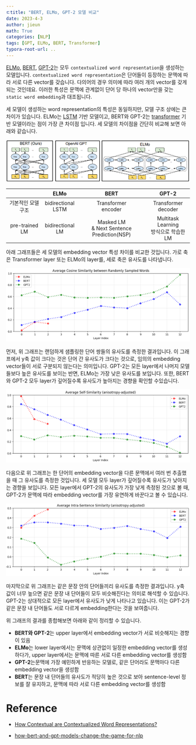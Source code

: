 ```yaml
---
ㄷtitle: "BERT, ELMo, GPT-2 모델 비교"
date: 2023-4-3
author: jieun
math: True
categories: [NLP]
tags: [GPT, ELMo, BERT, Transformer]
typora-root-url: ..
---
```


[ELMo](https://jieun121070.github.io/posts/Paper-Review-Deep-contextualized-word-representations/), [BERT](https://jieun121070.github.io/posts/BERT/), [GPT-2](https://jieun121070.github.io/posts/Paper-Review-Improving-Language-Understanding/)는 모두 `contextualized word representation`을 생성하는 모델입니다. `contextualized word representation`은 단어들이 등장하는 문맥에 따라 서로 다른 vector를 갖습니다. 다의어의 경우 의미에 따라 여러 개의 vector를 갖게 되는 것인데요. 이러한 특성은 문맥에 관계없이 단어 당 하나의 vector만을 갖는 `static word embedding`과 대조됩니다.

세 모델이 생성하는 word representation의 특성은 동일하지만, 모델 구조 상에는 큰 차이가 있습니다. ELMo는 [LSTM](https://jieun121070.github.io/posts/Language-Model-n-gram%EC%97%90%EC%84%9C-RNN%EC%9C%BC%EB%A1%9C%EC%9D%98-%EB%B0%9C%EC%A0%84/) 기반 모델이고, BERT와 GPT-2는 [transformer](https://jieun121070.github.io/posts/paper-review-Attention-is-All-You-Need/) 기반 모델이라는 점이 가장 큰 차이점 입니다. 세 모델의 차이점을 간단히 비교해 보면 아래와 같습니다.

![](/assets/img/bert/comparison.PNG)

|                    |          ELMo           |                      BERT                      |                   GPT-2                    |
| :----------------: | :---------------------: | :--------------------------------------------: | :----------------------------------------: |
| 기본적인 모델 구조 | bidirectional<br />LSTM |            Transformer<br />encoder            |          Transformer<br />decoder          |
|   pre-trained LM   |  bidirectional<br />LM  | Masked LM<br />& Next Sentence Prediction(NSP) | Multitask Learning<br />방식으로 학습한 LM |

아래 그래프들은 세 모델의 embedding vector 특성 차이를 비교한 것입니다. 가로 축은 Transformer layer 또는 ELMo의 layer를, 세로 축은 유사도를 나타냅니다.

![](/assets/img/bert/context1.PNG)

먼저, 위 그래프는 랜덤하게 샘플링한 단어 쌍들의 유사도를 측정한 결과입니다. 이 그래프에서 y축 값이 크다는 것은 단어 간 유사도가 크다는 것으로, 임의의 embedding vector들이 서로 구분되지 않는다는 의미입니다. GPT-2는 모든 layer에서 나머지 모델들보다 높은 유사도를 보이는 반면, ELMo는 가장 낮은 유사도를 보입니다. 또한, BERT와 GPT-2 모두 layer가 깊어질수록 유사도가 높아지는 경향을 확인할 수있습니다.

![](/assets/img/bert/context2.PNG)

다음으로 위 그래프는 한 단어의 embedding vector을 다른 문맥에서 여러 번 추출했을 때 그 유사도를 측정한 것입니다. 세 모델 모두 layer가 깊어질수록 유사도가 낮아지는 경향을 보입니다. 모든 layer에서 GPT-2의 유사도가 가장 낮게 측정된 것으로 볼 때,  GPT-2가 문맥에 따라 embedding vector를 가장 유연하게 바꾼다고 볼 수 있습니다.

![](/assets/img/bert/context3.PNG)

마지막으로 위 그래프는 같은 문장 안의 단어들끼리 유사도를 측정한 결과입니다. y축 값이 너무 높으면 같은 문장 내 단어들이 모두 비슷해진다는 의미로 해석할 수 있습니다. GPT-2는 상대적으로 모든 layer에서 유사도가 낮게 나타나고 있습니다. 이는 GPT-2가 같은 문장 내 단어들도 서로 다르게 embedding한다는 것을 보여줍니다.

위 그래프의 결과를 종합해보면 아래와 같이 정리할 수 있습니다.

- **BERT와 GPT-2**는 upper layer에서 embedding vector가 서로 비슷해지는 경향이 있음
- **ELMo**는 lower layer에서는 문맥에 상관없이 일정한 embedding vector를 생성하다가, upper layer에서는 문맥에 따른 서로 다른 embedding vector를 생성함
- **GPT-2**는문맥에 가장 예민하게 반응하는 모델로, 같은 단어라도 문맥마다 다른 embedding vector을 생성함
- **BERT**는 문장 내 단어들의 유사도가 적당히 높은 것으로 보아 sentence-level 정보를 잘 유지하고, 문맥에 따라 서로 다른 embedding vector를 생성함

# Reference

- [How Contextual are Contextualized Word Representations?](https://ai.stanford.edu/blog/contextual/)

- [how-bert-and-gpt-models-change-the-game-for-nlp](https://www.ibm.com/blog/how-bert-and-gpt-models-change-the-game-for-nlp/)

